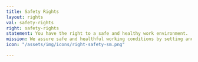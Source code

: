 ```yaml
---
title: Safety Rights
layout: rights
val: safety-rights
right: safety-rights
statement: You have the right to a safe and healthy work environment.
mission: We assure safe and healthful working conditions by setting and enforcing standards, and by providing training, outreach, education and assistance.
icon: "/assets/img/icons/right-safety-sm.png"

---
```


